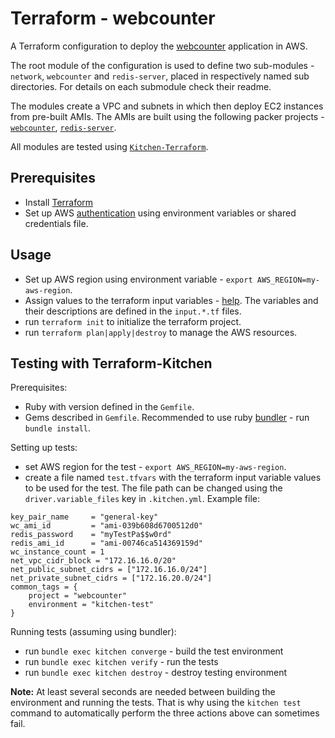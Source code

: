 # Terraform - webcounter

A Terraform configuration to deploy the [webcounter](https://github.com/slavrd/go-redis-counter/tree/master/webcounter) application in AWS.

The root module of the configuration is used to define two sub-modules - `network`, `webcounter` and `redis-server`, placed in respectively named sub directories. For details on each submodule check their readme.

The modules create a VPC and subnets in which then deploy EC2 instances from pre-built AMIs. The AMIs are built using the following packer projects - [`webcounter`](https://github.com/slavrd/packer-go-redis-counter-aws), [`redis-server`](https://github.com/slavrd/packer-aws-redis64).

All modules are tested using [`Kitchen-Terraform`](https://newcontext-oss.github.io/kitchen-terraform/).

## Prerequisites

* Install [Terraform](https://www.terraform.io/downloads.html)
* Set up AWS [authentication](https://www.terraform.io/docs/providers/aws/index.html#authentication) using environment variables or shared credentials file.

## Usage

* Set up AWS region using environment variable - `export AWS_REGION=my-aws-region`.
* Assign values to the terraform input variables - [help](https://www.terraform.io/docs/configuration/variables.html#assigning-values-to-root-module-variables). The variables and their descriptions are defined in the `input.*.tf` files.
* run `terraform init` to initialize the terraform project.
* run `terraform plan|apply|destroy` to manage the AWS resources.

## Testing with Terraform-Kitchen

Prerequisites:

* Ruby with version defined in the `Gemfile`.
* Gems described in `Gemfile`. Recommended to use ruby [bundler](https://bundler.io/) - run `bundle install`.

Setting up tests:

* set AWS region for the test - `export AWS_REGION=my-aws-region`.
* create a file named `test.tfvars` with the terraform input variable values to be used for the test. The file path can be changed using the `driver.variable_files` key in `.kitchen.yml`. Example file:

```HCL
key_pair_name     = "general-key"
wc_ami_id         = "ami-039b608d6700512d0"
redis_password    = "myTestPa$$w0rd"
redis_ami_id      = "ami-00746ca514369159d"
wc_instance_count = 1
net_vpc_cidr_block = "172.16.16.0/20"
net_public_subnet_cidrs = ["172.16.16.0/24"]
net_private_subnet_cidrs = ["172.16.20.0/24"]
common_tags = {
    project = "webcounter"
    environment = "kitchen-test"
}
```

Running tests (assuming using bundler):

* run `bundle exec kitchen converge` - build the test environment
* run `bundle exec kitchen verify` - run the tests
* run `bundle exec kitchen destroy` - destroy testing environment

**Note:** At least several seconds are needed between building the environment and running the tests. That is why using the `kitchen test` command to automatically perform the three actions above can sometimes fail.
